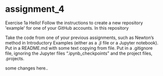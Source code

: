 # assignment_4
Exercise 1a
Hello! Follow the instructions to create a new repository 'example' for one of your GitHub accounts. In this repository

Take the code from one of your previous assignments, such as Newton’s method in Introductory Examples (either as a .jl file or a Jupyter notebook).
Put in a README.md with some text copying from file.
Put in a .gitignore file, ignoring the Jupyter files “.ipynb_checkpoints” and the project files, .projects.

some changes here..
